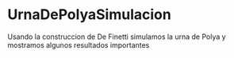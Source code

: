 # UrnaDePolyaSimulacion
Usando la construccion de De Finetti simulamos la urna de Polya y mostramos algunos resultados importantes
